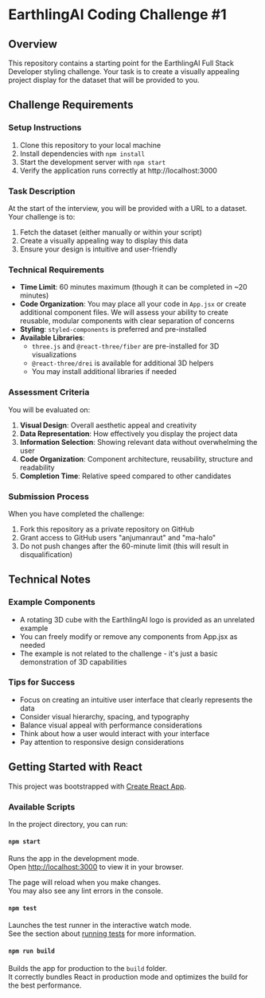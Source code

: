 # EarthlingAI Coding Challenge #1

## Overview

This repository contains a starting point for the EarthlingAI Full Stack Developer styling challenge. Your task is to create a visually appealing project display for the dataset that will be provided to you.

## Challenge Requirements

### Setup Instructions

1. Clone this repository to your local machine
2. Install dependencies with `npm install`
3. Start the development server with `npm start`
4. Verify the application runs correctly at http://localhost:3000

### Task Description

At the start of the interview, you will be provided with a URL to a dataset. Your challenge is to:

1. Fetch the dataset (either manually or within your script)
2. Create a visually appealing way to display this data
3. Ensure your design is intuitive and user-friendly

### Technical Requirements

- **Time Limit**: 60 minutes maximum (though it can be completed in ~20 minutes)
- **Code Organization**: You may place all your code in `App.jsx` or create additional component files. We will assess your ability to create reusable, modular components with clear separation of concerns
- **Styling**: `styled-components` is preferred and pre-installed
- **Available Libraries**:
  - `three.js` and `@react-three/fiber` are pre-installed for 3D visualizations
  - `@react-three/drei` is available for additional 3D helpers
  - You may install additional libraries if needed

### Assessment Criteria

You will be evaluated on:

1. **Visual Design**: Overall aesthetic appeal and creativity
2. **Data Representation**: How effectively you display the project data
3. **Information Selection**: Showing relevant data without overwhelming the user
4. **Code Organization**: Component architecture, reusability, structure and readability
5. **Completion Time**: Relative speed compared to other candidates

### Submission Process

When you have completed the challenge:

1. Fork this repository as a private repository on GitHub
2. Grant access to GitHub users "anjumanraut" and "ma-halo"
3. Do not push changes after the 60-minute limit (this will result in disqualification)

## Technical Notes

### Example Components

- A rotating 3D cube with the EarthlingAI logo is provided as an unrelated example
- You can freely modify or remove any components from App.jsx as needed
- The example is not related to the challenge - it's just a basic demonstration of 3D capabilities

### Tips for Success

- Focus on creating an intuitive user interface that clearly represents the data
- Consider visual hierarchy, spacing, and typography
- Balance visual appeal with performance considerations
- Think about how a user would interact with your interface
- Pay attention to responsive design considerations

## Getting Started with React

This project was bootstrapped with [Create React App](https://github.com/facebook/create-react-app).

### Available Scripts

In the project directory, you can run:

#### `npm start`

Runs the app in the development mode.\
Open [http://localhost:3000](http://localhost:3000) to view it in your browser.

The page will reload when you make changes.\
You may also see any lint errors in the console.

#### `npm test`

Launches the test runner in the interactive watch mode.\
See the section about [running tests](https://facebook.github.io/create-react-app/docs/running-tests) for more information.

#### `npm run build`

Builds the app for production to the `build` folder.\
It correctly bundles React in production mode and optimizes the build for the best performance.
